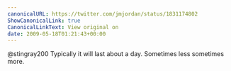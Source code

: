 ```yaml
---
canonicalURL: https://twitter.com/jmjordan/status/1831174802
ShowCanonicalLink: true
CanonicalLinkText: View original on
date: 2009-05-18T01:21:43+00:00
---
```

@stingray200 Typically it will last about a day. Sometimes less sometimes more.